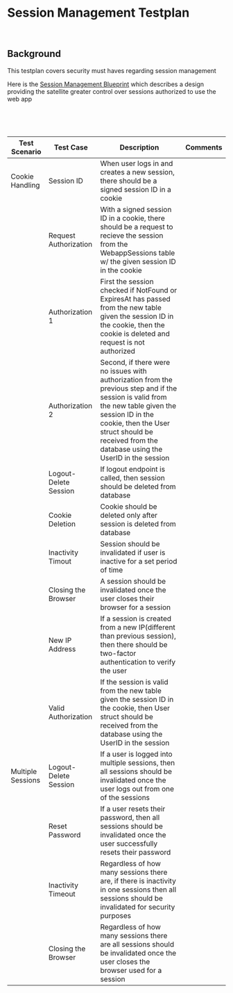 # Session Management Testplan

&nbsp;

## Background
This testplan covers security must haves regarding session management 

Here is the [Session Management Blueprint](https://github.com/storj/storj/commit/3397886) which describes a design providing the satellite greater
control over sessions authorized to use the web app

&nbsp;

&nbsp;


| Test Scenario     | Test Case              | Description                                                                                                                                                                                                                                            | Comments |   
|-------------------|------------------------|--------------------------------------------------------------------------------------------------------------------------------------------------------------------------------------------------------------------------------------------------------|----------|
| Cookie Handling   | Session ID             | When user logs in and creates a new session, there should be a signed session ID in a cookie                                                                                                                                                           |          |   
|                   | Request Authorization  | With a signed session ID in a cookie, there should be a request to recieve the session from the WebappSessions table w/ the given session ID in the cookie                                                                                             |          |   
|                   | Authorization 1        | First the session checked if NotFound or ExpiresAt has passed from the new table given the session ID in the cookie, then the cookie is deleted and request is not authorized                                                                          |          |   
|                   | Authorization 2        | Second, if there were no issues with authorization from the previous step and if the session is valid from the new table given the session ID in the cookie, then the User struct should be received from the database using the UserID in the session |          |   
|                   | Logout- Delete Session | If logout endpoint is called, then session should be deleted from database                                                                                                                                                                             |          |   
|                   | Cookie Deletion        | Cookie should be deleted only after session is deleted from database                                                                                                                                                                                   |          |   
|                   | Inactivity Timout      | Session should be invalidated if user is inactive for a set period of time                                                                                                                                                                             |          |   
|                   | Closing the Browser    | A session should be invalidated once the user closes their browser for a session                                                                                                                                                                       |          |   
|                   | New IP Address         | If a session is created from a new IP(different than previous session), then there should be two-factor authentication to verify the user                                                                                                              |          |   
|                   | Valid Authorization    | If the session is valid from the new table given the session ID in the cookie, then User struct should be received from the database using the UserID in the session                                                                                   |          |   
| Multiple Sessions | Logout- Delete Session | If a user is logged into multiple sessions, then all sessions should be invalidated once the user logs out from one of the sessions                                                                                                                    |          |   
|                   | Reset Password         | If a user resets their password, then all sessions should be invalidated once the user successfully resets their password                                                                                                                              |          |   
|                   | Inactivity Timeout     | Regardless of how many sessions there are, if there is inactivity in one sessions then all sessions should be invalidated for security purposes                                                                                                        |          |   
|                   | Closing the Browser    | Regardless of how many sessions there are all sessions should be invalidated once the user closes the browser used for a session                                                                                                                       |          |   
